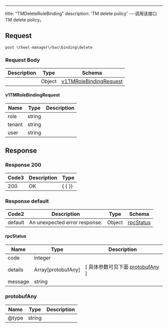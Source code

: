 ---
title: "TMDeleteRoleBinding"
description: 'TM delete policy'
---调用该接口TM delete policy。



## Request


```
post \tkeel-manager\rbac\binding\delete
```

### Request Body 
| Description | Type | Schema |
| ----------- | ------ | ------ |
|  | Object | [v1TMRoleBindingRequest](#v1TMRoleBindingRequest) |

#### v1TMRoleBindingRequest

| Name | Type | Description | 
| ---- | ---- | ----------- |     
| role | string |  |      
| tenant | string |  |      
| user | string |  |   



## Response

### Response  200
| Code3 | Description | Type | 
| ---- | ----------- | ------ | 
| 200 | OK | {   { }} |

### Response  default 
| Code2 | Description | Type | Schema |
| ---- | ----------- | ------ | ------ |
| default | An unexpected error response. | Object | [rpcStatus](#rpcStatus) |

#### rpcStatus

| Name | Type | Description | 
| ---- | ---- | ----------- |     
| code | integer |  |          
| details | Array[protobufAny] |  [ 具体参数可见下面 [protobufAny](#protobufAny) ] |       
| message | string |  |   

### protobufAny
| Name | Type | Description | 
| ---- | ---- | ----------- |     
| @type | string |  |   



